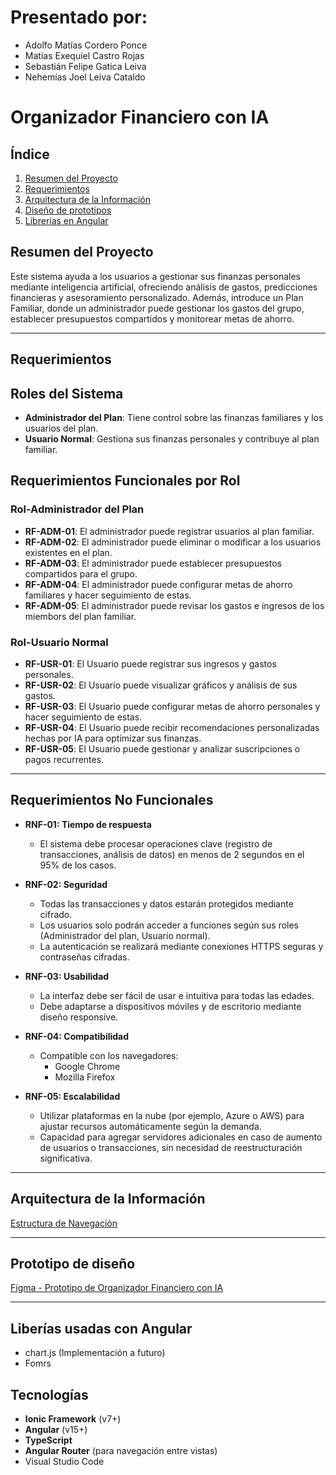 # Presentado por:
- Adolfo Matías Cordero Ponce
- Matias Exequiel Castro Rojas
- Sebastián Felipe Gatica Leiva
- Nehemías Joel Leiva Cataldo
# Organizador Financiero con IA

##  Índice
1. [Resumen del Proyecto](#resumen-del-proyecto)
2. [Requerimientos](#requerimientos)
3. [Arquitectura de la Información](#arquitectura-de-la-información)
3. [Diseño de prototipos](#prototipo-de-diseño)
4. [Librerías en Angular](#liberías-usadas-con-angular)

## Resumen del Proyecto
Este sistema ayuda a los usuarios a gestionar sus finanzas personales mediante inteligencia artificial, ofreciendo análisis de gastos, predicciones financieras y asesoramiento personalizado. Además, introduce un Plan Familiar, donde un administrador puede gestionar los gastos del grupo, establecer presupuestos compartidos y monitorear metas de ahorro.

---
## Requerimientos

## Roles del Sistema
- **Administrador del Plan**: Tiene control sobre las finanzas familiares y los usuarios del plan.
- **Usuario Normal**: Gestiona sus finanzas personales y contribuye al plan familiar.


## Requerimientos Funcionales por Rol

### Rol-Administrador del Plan

- **RF-ADM-01**: El administrador puede registrar usuarios al plan familiar.
- **RF-ADM-02**: El administrador puede eliminar o modificar a los usuarios existentes en el plan.
- **RF-ADM-03**: El administrador puede establecer presupuestos compartidos para el grupo.
- **RF-ADM-04**: El administrador puede configurar metas de ahorro familiares y hacer seguimiento de estas.
- **RF-ADM-05**: El administrador puede revisar los gastos e ingresos de los miembors del plan familiar.

### Rol-Usuario Normal

- **RF-USR-01**: El Usuario puede registrar sus ingresos y gastos personales.
- **RF-USR-02**: El Usuario puede visualizar gráficos y análisis de sus gastos.
- **RF-USR-03**: El Usuario puede configurar metas de ahorro personales y hacer seguimiento de estas.
- **RF-USR-04**: El Usuario puede recibir recomendaciones personalizadas hechas por IA para optimizar sus finanzas.
- **RF-USR-05**: El Usuario puede gestionar y analizar suscripciones o pagos recurrentes.

---

## Requerimientos No Funcionales

- **RNF-01: Tiempo de respuesta**
  - El sistema debe procesar operaciones clave (registro de transacciones, análisis de datos) en menos de 2 segundos en el 95% de los casos.

- **RNF-02: Seguridad**
  - Todas las transacciones y datos estarán protegidos mediante cifrado.
  - Los usuarios solo podrán acceder a funciones según sus roles (Administrador del plan, Usuario normal).
  - La autenticación se realizará mediante conexiones HTTPS seguras y contraseñas cifradas.

- **RNF-03: Usabilidad**
  - La interfaz debe ser fácil de usar e intuitiva para todas las edades.
  - Debe adaptarse a dispositivos móviles y de escritorio mediante diseño responsive.

- **RNF-04: Compatibilidad**
  - Compatible con los navegadores:
    - Google Chrome
    - Mozilla Firefox

- **RNF-05: Escalabilidad**
  - Utilizar plataformas en la nube (por ejemplo, Azure o AWS) para ajustar recursos automáticamente según la demanda.
  - Capacidad para agregar servidores adicionales en caso de aumento de usuarios o transacciones, sin necesidad de reestructuración significativa.


---

## Arquitectura de la Información 
[Estructura de Navegación](https://drive.google.com/file/d/12JX6iKR68vtPhD2Qest-U5z9Oqw1jnnR/view?usp=sharing)

---

## Prototipo de diseño 
[Figma - Prototipo de Organizador Financiero con IA](https://www.figma.com/design/bopd0b4wjxBKJ3s1oWh7rZ/Organizador-Financiero-con-IA?node-id=0-1&m=dev)

---
## Liberías usadas con Angular
- chart.js (Implementación a futuro) 
- Fomrs

## Tecnologías
- **Ionic Framework** (v7+)
- **Angular** (v15+)
- **TypeScript**
- **Angular Router** (para navegación entre vistas)
- Visual Studio Code
